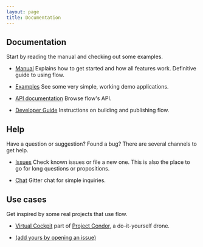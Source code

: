 ```yaml
---
layout: page
title: Documentation
---
```

## Documentation
Start by reading the manual and checking out some examples.

- <i class="fa fa-book"></i> [Manual](manual.html)
  Explains how to get started and how all features work. Definitive guide to using flow.

- <i class="fa fa-book"></i> [Examples](https://github.com/jodersky/flow/tree/master/flow-samples)
  See some very simple, working demo applications.

- <i class="fa fa-code"></i> [API documentation]({{site.url}}/latest/api#com.github.jodersky.flow.Serial$)
  Browse flow's API.

- <i class="fa fa-book"></i> [Developer Guide](developer.html)
  Instructions on building and publishing flow.

## Help
Have a question or suggestion? Found a bug? There are several channels to get help.

- <i class="fa fa-bug"></i> [Issues](https://github.com/jodersky/flow/issues)
  Check known issues or file a new one. This is also the place to go for long questions or propositions.

- <i class="fa fa-comments"></i> [Chat](https://gitter.im/jodersky/flow)
  Gitter chat for simple inquiries.

## Use cases
Get inspired by some real projects that use flow.

- [Virtual Cockpit](https://github.com/project-condor/vfd) part of [Project Condor](https://project-condor.github.io/), a do-it-yourself drone.

- [(add yours by opening an issue)](https://github.com/jodersky/flow/issues)
